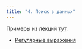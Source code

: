 ```yaml
---
title: "4. Поиск в данных"
---
```


Примеры из лекций [тут](https://github.com/AltmanEA/edu-parse).

- <a target="_blank" rel="noopener noreferrer" href="../../slides/regexp.html">Регулярные выражения</a>
